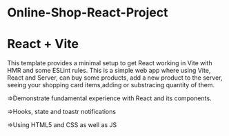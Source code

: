 # Online-Shop-React-Project

# React + Vite

This template provides a minimal setup to get React working in Vite with HMR and some ESLint rules.
This is a simple web app where using Vite, React and Server, can buy some products, add a new product to the server, seeing your shopping card items,adding or substracing quantity of them.

  =>Demonstrate fundamental experience with React and its components. 
  
  =>Hooks, state and toastr notifications
  
  =>Using HTML5 and CSS as well as JS
  
